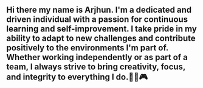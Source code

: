 ## Hi there my name is Arjhun. I'm a dedicated and driven individual with a passion for continuous learning and self-improvement. I take pride in my ability to adapt to new challenges and contribute positively to the environments I'm part of. Whether working independently or as part of a team, I always strive to bring creativity, focus, and integrity to everything I do.👾👾🎮


<!--
**magalonaarjhun-lab/magalonaarjhun-lab** is a ✨ _special_ ✨ repository because its `README.md` (this file) appears on your GitHub profile.

Here are some ideas to get you started:

- 🔭 I’m currently working on ...
- 🌱 I’m currently learning ...
- 👯 I’m looking to collaborate on ...
- 🤔 I’m looking for help with ...
- 💬 Ask me about ...
- 📫 How to reach me: ...
- 😄 Pronouns: ...
- ⚡ Fun fact: ...
-->
